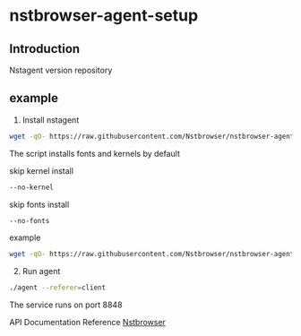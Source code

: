 # nstbrowser-agent-setup



## Introduction


Nstagent version repository


## example

1. Install nstagent
  ```bash
  wget -qO- https://raw.githubusercontent.com/Nstbrowser/nstbrowser-agent-setup/refs/heads/dev/scripts/agent_install.sh | sudo bash
  ```

The script installs fonts and kernels by default

skip kernel install
```bash
--no-kernel 
```

skip fonts install
```bash
--no-fonts
```

example
```bash
wget -qO- https://raw.githubusercontent.com/Nstbrowser/nstbrowser-agent-setup/refs/heads/dev/scripts/agent_install.sh | sudo bash -s -- --no-kernel --no-fonts
```

2. Run agent

  ```bash
  ./agent --referer=client
  ```

The service runs on port 8848

API Documentation Reference [Nstbrowser](https://apidocs.nstbrowser.io/folder-806337?nav=1)
